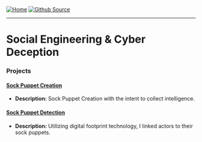 <div style="display: inline-block;">
  <a href="https://breachopen.github.io/Chas-Riley/">
    <img src="https://img.shields.io/badge/Home-3ba0e6" alt="Home">
  </a>
</div>

<div style="display: inline-block;">
  <a href="https://github.com/BreachOpen/Chas-Riley/" target="_blank">
    <img src="https://img.shields.io/badge/Github_Source-3ba0e6" alt="Github Source">
  </a>
</div>

---

# Social Engineering & Cyber Deception

### Projects

#### [Sock Puppet Creation](Projects/Deception/create.md)
- **Description:** Sock Puppet Creation with the intent to collect intelligence.

#### [Sock Puppet Detection](Projects/Deception/detect.md)
- **Description:** Utilizing digital footprint technology, I linked actors to their sock puppets.
